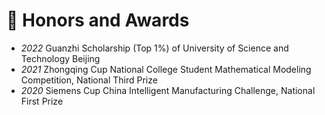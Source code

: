 # 🏅 Honors and Awards
- *2022* Guanzhi Scholarship (Top 1%) of University of Science and Technology Beijing
- *2021* Zhongqing Cup National College Student Mathematical Modeling Competition, National Third Prize
- *2020* Siemens Cup China Intelligent Manufacturing Challenge, National First Prize